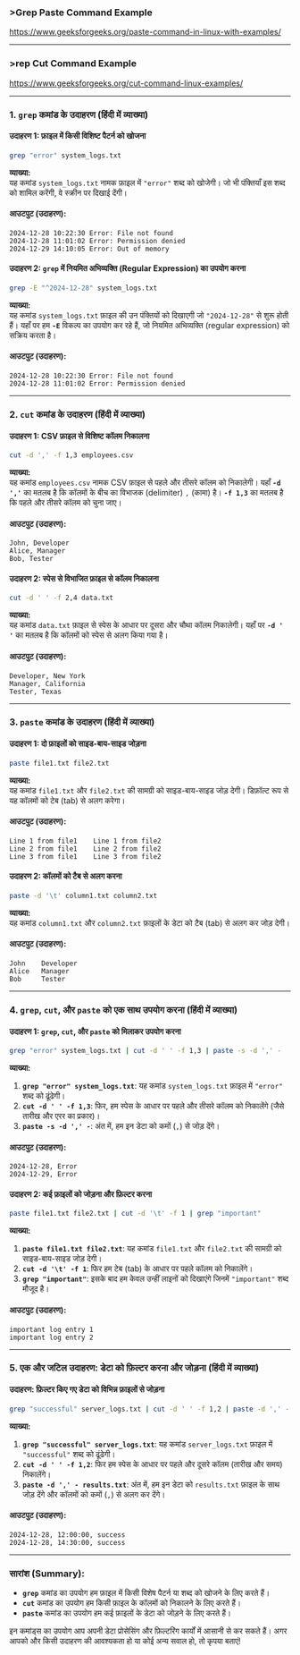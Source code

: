 ### >Grep Paste Command Example
https://www.geeksforgeeks.org/paste-command-in-linux-with-examples/

---
### >rep Cut Command Example
https://www.geeksforgeeks.org/cut-command-linux-examples/

---

### 1. **`grep` कमांड के उदाहरण (हिंदी में व्याख्या)**

#### उदाहरण 1: फ़ाइल में किसी विशिष्ट पैटर्न को खोजना
```bash
grep "error" system_logs.txt
```
**व्याख्या:**  
यह कमांड `system_logs.txt` नामक फ़ाइल में `"error"` शब्द को खोजेगी। जो भी पंक्तियाँ इस शब्द को शामिल करेंगी, वे स्क्रीन पर दिखाई देंगी।

#### आउटपुट (उदाहरण):
```
2024-12-28 10:22:30 Error: File not found
2024-12-28 11:01:02 Error: Permission denied
2024-12-29 14:10:05 Error: Out of memory
```

#### उदाहरण 2: **`grep`** में नियमित अभिव्यक्ति (Regular Expression) का उपयोग करना
```bash
grep -E "^2024-12-28" system_logs.txt
```
**व्याख्या:**  
यह कमांड `system_logs.txt` फ़ाइल की उन पंक्तियों को दिखाएगी जो `"2024-12-28"` से शुरू होती हैं। यहाँ पर हम **`-E`** विकल्प का उपयोग कर रहे हैं, जो नियमित अभिव्यक्ति (regular expression) को सक्रिय करता है।

#### आउटपुट (उदाहरण):
```
2024-12-28 10:22:30 Error: File not found
2024-12-28 11:01:02 Error: Permission denied
```

---

### 2. **`cut` कमांड के उदाहरण (हिंदी में व्याख्या)**

#### उदाहरण 1: CSV फ़ाइल से विशिष्ट कॉलम निकालना
```bash
cut -d ',' -f 1,3 employees.csv
```
**व्याख्या:**  
यह कमांड `employees.csv` नामक CSV फ़ाइल से पहले और तीसरे कॉलम को निकालेगी। यहाँ **`-d ','`** का मतलब है कि कॉलमों के बीच का विभाजक (delimiter) `,` (कामा) है। **`-f 1,3`** का मतलब है कि पहले और तीसरे कॉलम को चुना जाए।

#### आउटपुट (उदाहरण):
```
John, Developer
Alice, Manager
Bob, Tester
```

#### उदाहरण 2: स्पेस से विभाजित फ़ाइल से कॉलम निकालना
```bash
cut -d ' ' -f 2,4 data.txt
```
**व्याख्या:**  
यह कमांड `data.txt` फ़ाइल से स्पेस के आधार पर दूसरा और चौथा कॉलम निकालेगी। यहाँ पर **`-d ' '`** का मतलब है कि कॉलमों को स्पेस से अलग किया गया है।

#### आउटपुट (उदाहरण):
```
Developer, New York
Manager, California
Tester, Texas
```

---

### 3. **`paste` कमांड के उदाहरण (हिंदी में व्याख्या)**

#### उदाहरण 1: दो फ़ाइलों को साइड-बाय-साइड जोड़ना
```bash
paste file1.txt file2.txt
```
**व्याख्या:**  
यह कमांड `file1.txt` और `file2.txt` की सामग्री को साइड-बाय-साइड जोड़ देगी। डिफ़ॉल्ट रूप से यह कॉलमों को टेब (tab) से अलग करेगा।

#### आउटपुट (उदाहरण):
```
Line 1 from file1    Line 1 from file2
Line 2 from file1    Line 2 from file2
Line 3 from file1    Line 3 from file2
```

#### उदाहरण 2: कॉलमों को टैब से अलग करना
```bash
paste -d '\t' column1.txt column2.txt
```
**व्याख्या:**  
यह कमांड `column1.txt` और `column2.txt` फ़ाइलों के डेटा को टैब (tab) से अलग कर जोड़ देगी।

#### आउटपुट (उदाहरण):
```
John    Developer
Alice   Manager
Bob     Tester
```

---

### 4. **`grep`, `cut`, और `paste` को एक साथ उपयोग करना (हिंदी में व्याख्या)**

#### उदाहरण 1: **`grep`**, **`cut`**, और **`paste`** को मिलाकर उपयोग करना
```bash
grep "error" system_logs.txt | cut -d ' ' -f 1,3 | paste -s -d ',' -
```
**व्याख्या:**
1. **`grep "error" system_logs.txt`**: यह कमांड `system_logs.txt` फ़ाइल में `"error"` शब्द को ढूंढेगी।
2. **`cut -d ' ' -f 1,3`**: फिर, हम स्पेस के आधार पर पहले और तीसरे कॉलम को निकालेंगे (जैसे तारीख और एरर का प्रकार)।
3. **`paste -s -d ',' -`**: अंत में, हम इन डेटा को कमों (`,`) से जोड़ देंगे।

#### आउटपुट (उदाहरण):
```
2024-12-28, Error
2024-12-29, Error
```

#### उदाहरण 2: कई फ़ाइलों को जोड़ना और फ़िल्टर करना
```bash
paste file1.txt file2.txt | cut -d '\t' -f 1 | grep "important"
```
**व्याख्या:**
1. **`paste file1.txt file2.txt`**: यह कमांड `file1.txt` और `file2.txt` की सामग्री को साइड-बाय-साइड जोड़ देगी।
2. **`cut -d '\t' -f 1`**: फिर हम टेब (tab) के आधार पर पहले कॉलम को निकालेंगे।
3. **`grep "important"`**: इसके बाद हम केवल उन्हीं लाइनों को दिखाएंगे जिनमें `"important"` शब्द मौजूद है।

#### आउटपुट (उदाहरण):
```
important log entry 1
important log entry 2
```

---

### 5. **एक और जटिल उदाहरण: डेटा को फ़िल्टर करना और जोड़ना (हिंदी में व्याख्या)**

#### उदाहरण: फ़िल्टर किए गए डेटा को विभिन्न फ़ाइलों से जोड़ना
```bash
grep "successful" server_logs.txt | cut -d ' ' -f 1,2 | paste -d ',' - results.txt
```
**व्याख्या:**
1. **`grep "successful" server_logs.txt`**: यह कमांड `server_logs.txt` फ़ाइल में `"successful"` शब्द को ढूंढेगी।
2. **`cut -d ' ' -f 1,2`**: फिर हम स्पेस के आधार पर पहले और दूसरे कॉलम (तारीख और समय) निकालेंगे।
3. **`paste -d ',' - results.txt`**: अंत में, हम इन डेटा को `results.txt` फ़ाइल के साथ जोड़ देंगे और कॉलमों को कमों (`,`) से अलग कर देंगे।

#### आउटपुट (उदाहरण):
```
2024-12-28, 12:00:00, success
2024-12-28, 14:30:00, success
```

---

### सारांश (Summary):

- **`grep`** कमांड का उपयोग हम फ़ाइल में किसी विशेष पैटर्न या शब्द को खोजने के लिए करते हैं।
- **`cut`** कमांड का उपयोग हम किसी फ़ाइल के कॉलमों को निकालने के लिए करते हैं।
- **`paste`** कमांड का उपयोग हम कई फ़ाइलों के डेटा को जोड़ने के लिए करते हैं।

इन कमांड्स का उपयोग आप अपनी डेटा प्रोसेसिंग और फ़िल्टरिंग कार्यों में आसानी से कर सकते हैं। अगर आपको और किसी उदाहरण की आवश्यकता हो या कोई अन्य सवाल हो, तो कृपया बताएं!
